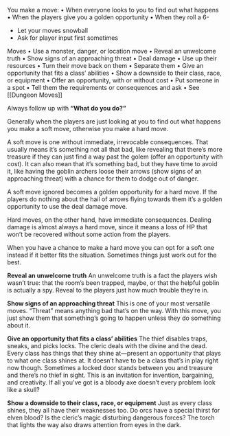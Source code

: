 You make a move:
• When everyone looks to you to find out what happens 
• When the players give you a golden opportunity 
• When they roll a 6-

- Let your moves snowball
- Ask for player input first sometimes

Moves
• Use a monster, danger, or location move 
• Reveal an unwelcome truth 
• Show signs of an approaching threat
• Deal damage 
• Use up their resources 
• Turn their move back on them 
• Separate them 
• Give an opportunity that fits a class’ abilities 
• Show a downside to their class, race, or equipment 
• Offer an opportunity, with or without cost
• Put someone in a spot
• Tell them the requirements or consequences and ask
• See [[Dungeon Moves]]

Always follow up with **“What do you do?”**

Generally when the players are just looking at you to find out what happens you make a soft move, otherwise you make a hard move. 

A soft move is one without immediate, irrevocable consequences. That usually means it’s something not all that bad, like revealing that there’s more treasure if they can just find a way past the golem (offer an opportunity with cost). It can also mean that it’s something bad, but they have time to avoid it, like having the goblin archers loose their arrows (show signs of an approaching threat) with a chance for them to dodge out of danger. 

A soft move ignored becomes a golden opportunity for a hard move. If the players do nothing about the hail of arrows flying towards them it’s a golden opportunity to use the deal damage move. 

Hard moves, on the other hand, have immediate consequences. Dealing damage is almost always a hard move, since it means a loss of HP that won’t be recovered without some action from the players. 

When you have a chance to make a hard move you can opt for a soft one instead if it better fits the situation. Sometimes things just work out for the best.

**Reveal an unwelcome truth** 
An unwelcome truth is a fact the players wish wasn’t true: that the room’s been trapped, maybe, or that the helpful goblin is actually a spy. Reveal to the players just how much trouble they’re in. 

**Show signs of an approaching threat** 
This is one of your most versatile moves. “Threat” means anything bad that’s on the way. With this move, you just show them that something’s going to happen unless they do something about it.

**Give an opportunity that fits a class’ abilities** 
The thief disables traps, sneaks, and picks locks. The cleric deals with the divine and the dead. Every class has things that they shine at—present an opportunity that plays to what one class shines at. It doesn’t have to be a class that’s in play right now though. Sometimes a locked door stands between you and treasure and there’s no thief in sight. This is an invitation for invention, bargaining, and creativity. If all you’ve got is a bloody axe doesn’t every problem look like a skull?

**Show a downside to their class, race, or equipment** 
Just as every class shines, they all have their weaknesses too. Do orcs have a special thirst for elven blood? Is the cleric’s magic disturbing dangerous forces? The torch that lights the way also draws attention from eyes in the dark.